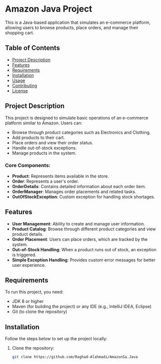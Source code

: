 # Amazon Java Project

This is a Java-based application that simulates an e-commerce platform, allowing users to browse products, place orders, and manage their shopping cart.

## Table of Contents

- [Project Description](#project-description)
- [Features](#features)
- [Requirements](#requirements)
- [Installation](#installation)
- [Usage](#usage)
- [Contributing](#contributing)
- [License](#license)

## Project Description

This project is designed to simulate basic operations of an e-commerce platform similar to Amazon. Users can:

- Browse through product categories such as Electronics and Clothing.
- Add products to their cart.
- Place orders and view their order status.
- Handle out-of-stock exceptions.
- Manage products in the system.

### Core Components:
- **Product**: Represents items available in the store.
- **Order**: Represents a user's order.
- **OrderDetails**: Contains detailed information about each order item.
- **OrderManager**: Manages order placements and related tasks.
- **OutOfStockException**: Custom exception for handling stock shortages.

## Features

- **User Management**: Ability to create and manage user information.
- **Product Catalog**: Browse through different product categories and view product details.
- **Order Placement**: Users can place orders, which are tracked by the system.
- **Out-of-Stock Handling**: When a product runs out of stock, an exception is triggered.
- **Simple Exception Handling**: Provides custom error messages for better user experience.

## Requirements

To run this project, you need:

- JDK 8 or higher
- Maven (for building the project) or any IDE (e.g., IntelliJ IDEA, Eclipse)
- Git (to clone the repository)

## Installation

Follow the steps below to set up the project locally:

1. Clone the repository:
   ```bash
   git clone https://github.com/Raghad-Alahmadi/AmazonSa.Java
   
